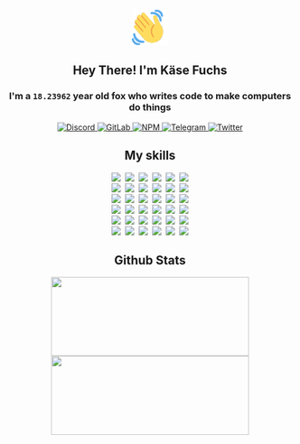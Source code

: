 <div><p align=center><img src=./resources/images/wave.gif width=64px height=64px></p><h2 align=center>Hey There! I'm Käse Fuchs</h2><h3 align=center>I'm a <code>18.23962</code> year old fox who writes code to make computers do things</h3><p align=center><a href=https://discord.com/users/507526681125322772><img alt=Discord src="https://img.shields.io/badge/Discord-5865F2?logo=discord&logoColor=white&style=flat-square#98d335b94ec71bd0dc30d75ab054dff3"> </a><a href=https://gitlab.com/kasefuchs><img alt=GitLab src="https://img.shields.io/badge/GitLab-330F63?logo=gitlab&logoColor=white&style=flat-square#98d335b94ec71bd0dc30d75ab054dff3"> </a><a href=https://npmjs.com/~kasefuchs><img alt=NPM src="https://img.shields.io/badge/NPM-CB3837?logo=npm&logoColor=white&style=flat-square#98d335b94ec71bd0dc30d75ab054dff3"> </a><a href=https://t.me/kasefuchs><img alt=Telegram src="https://img.shields.io/badge/Telegram-2CA5E0?logo=telegram&logoColor=white&style=flat-square#98d335b94ec71bd0dc30d75ab054dff3"> </a><a href=https://twitter.com/kasefuchs><img alt=Twitter src="https://img.shields.io/badge/Twitter-1DA1F2?logo=twitter&logoColor=white&style=flat-square#98d335b94ec71bd0dc30d75ab054dff3"></a></p><h2 align=center>My skills</h2><p align=center><a href=https://aws.amazon.com/ ><picture><source srcset="https://skillicons.dev/icons?i=aws&theme=dark#98d335b94ec71bd0dc30d75ab054dff3" media="(prefers-color-scheme: dark)"><source srcset="https://skillicons.dev/icons?i=aws&theme=light#98d335b94ec71bd0dc30d75ab054dff3" media="(prefers-color-scheme: light), (prefers-color-scheme: no-preference)"><img src="https://skillicons.dev/icons?i=aws&theme=light#98d335b94ec71bd0dc30d75ab054dff3"></picture></a>&nbsp;&nbsp;<a href=https://en.wikipedia.org/wiki/Bash_(Unix_shell)><picture><source srcset="https://skillicons.dev/icons?i=bash&theme=dark#98d335b94ec71bd0dc30d75ab054dff3" media="(prefers-color-scheme: dark)"><source srcset="https://skillicons.dev/icons?i=bash&theme=light#98d335b94ec71bd0dc30d75ab054dff3" media="(prefers-color-scheme: light), (prefers-color-scheme: no-preference)"><img src="https://skillicons.dev/icons?i=bash&theme=light#98d335b94ec71bd0dc30d75ab054dff3"></picture></a>&nbsp;&nbsp;<a href=https://discord.com/developers/docs><picture><source srcset="https://skillicons.dev/icons?i=bots&theme=dark#98d335b94ec71bd0dc30d75ab054dff3" media="(prefers-color-scheme: dark)"><source srcset="https://skillicons.dev/icons?i=bots&theme=light#98d335b94ec71bd0dc30d75ab054dff3" media="(prefers-color-scheme: light), (prefers-color-scheme: no-preference)"><img src="https://skillicons.dev/icons?i=bots&theme=light#98d335b94ec71bd0dc30d75ab054dff3"></picture></a>&nbsp;&nbsp;<a href=https://www.cloudflare.com/ ><picture><source srcset="https://skillicons.dev/icons?i=cloudflare&theme=dark#98d335b94ec71bd0dc30d75ab054dff3" media="(prefers-color-scheme: dark)"><source srcset="https://skillicons.dev/icons?i=cloudflare&theme=light#98d335b94ec71bd0dc30d75ab054dff3" media="(prefers-color-scheme: light), (prefers-color-scheme: no-preference)"><img src="https://skillicons.dev/icons?i=cloudflare&theme=light#98d335b94ec71bd0dc30d75ab054dff3"></picture></a>&nbsp;&nbsp;<a href=https://en.wikipedia.org/wiki/CSS><picture><source srcset="https://skillicons.dev/icons?i=css&theme=dark#98d335b94ec71bd0dc30d75ab054dff3" media="(prefers-color-scheme: dark)"><source srcset="https://skillicons.dev/icons?i=css&theme=light#98d335b94ec71bd0dc30d75ab054dff3" media="(prefers-color-scheme: light), (prefers-color-scheme: no-preference)"><img src="https://skillicons.dev/icons?i=css&theme=light#98d335b94ec71bd0dc30d75ab054dff3"></picture></a>&nbsp;&nbsp;<a href=https://www.docker.com/ ><picture><source srcset="https://skillicons.dev/icons?i=docker&theme=dark#98d335b94ec71bd0dc30d75ab054dff3" media="(prefers-color-scheme: dark)"><source srcset="https://skillicons.dev/icons?i=docker&theme=light#98d335b94ec71bd0dc30d75ab054dff3" media="(prefers-color-scheme: light), (prefers-color-scheme: no-preference)"><img src="https://skillicons.dev/icons?i=docker&theme=light#98d335b94ec71bd0dc30d75ab054dff3"></picture></a><br><a href=https://www.electronjs.org/ ><picture><source srcset="https://skillicons.dev/icons?i=electron&theme=dark#98d335b94ec71bd0dc30d75ab054dff3" media="(prefers-color-scheme: dark)"><source srcset="https://skillicons.dev/icons?i=electron&theme=light#98d335b94ec71bd0dc30d75ab054dff3" media="(prefers-color-scheme: light), (prefers-color-scheme: no-preference)"><img src="https://skillicons.dev/icons?i=electron&theme=light#98d335b94ec71bd0dc30d75ab054dff3"></picture></a>&nbsp;&nbsp;<a href=https://expressjs.com/ ><picture><source srcset="https://skillicons.dev/icons?i=express&theme=dark#98d335b94ec71bd0dc30d75ab054dff3" media="(prefers-color-scheme: dark)"><source srcset="https://skillicons.dev/icons?i=express&theme=light#98d335b94ec71bd0dc30d75ab054dff3" media="(prefers-color-scheme: light), (prefers-color-scheme: no-preference)"><img src="https://skillicons.dev/icons?i=express&theme=light#98d335b94ec71bd0dc30d75ab054dff3"></picture></a>&nbsp;&nbsp;<a href=https://www.figma.com/ ><picture><source srcset="https://skillicons.dev/icons?i=figma&theme=dark#98d335b94ec71bd0dc30d75ab054dff3" media="(prefers-color-scheme: dark)"><source srcset="https://skillicons.dev/icons?i=figma&theme=light#98d335b94ec71bd0dc30d75ab054dff3" media="(prefers-color-scheme: light), (prefers-color-scheme: no-preference)"><img src="https://skillicons.dev/icons?i=figma&theme=light#98d335b94ec71bd0dc30d75ab054dff3"></picture></a>&nbsp;&nbsp;<a href=https://firebase.google.com/ ><picture><source srcset="https://skillicons.dev/icons?i=firebase&theme=dark#98d335b94ec71bd0dc30d75ab054dff3" media="(prefers-color-scheme: dark)"><source srcset="https://skillicons.dev/icons?i=firebase&theme=light#98d335b94ec71bd0dc30d75ab054dff3" media="(prefers-color-scheme: light), (prefers-color-scheme: no-preference)"><img src="https://skillicons.dev/icons?i=firebase&theme=light#98d335b94ec71bd0dc30d75ab054dff3"></picture></a>&nbsp;&nbsp;<a href=https://flask.palletsprojects.com/ ><picture><source srcset="https://skillicons.dev/icons?i=flask&theme=dark#98d335b94ec71bd0dc30d75ab054dff3" media="(prefers-color-scheme: dark)"><source srcset="https://skillicons.dev/icons?i=flask&theme=light#98d335b94ec71bd0dc30d75ab054dff3" media="(prefers-color-scheme: light), (prefers-color-scheme: no-preference)"><img src="https://skillicons.dev/icons?i=flask&theme=light#98d335b94ec71bd0dc30d75ab054dff3"></picture></a>&nbsp;&nbsp;<a href=https://cloud.google.com/ ><picture><source srcset="https://skillicons.dev/icons?i=gcp&theme=dark#98d335b94ec71bd0dc30d75ab054dff3" media="(prefers-color-scheme: dark)"><source srcset="https://skillicons.dev/icons?i=gcp&theme=light#98d335b94ec71bd0dc30d75ab054dff3" media="(prefers-color-scheme: light), (prefers-color-scheme: no-preference)"><img src="https://skillicons.dev/icons?i=gcp&theme=light#98d335b94ec71bd0dc30d75ab054dff3"></picture></a><br><a href=https://git-scm.com/ ><picture><source srcset="https://skillicons.dev/icons?i=git&theme=dark#98d335b94ec71bd0dc30d75ab054dff3" media="(prefers-color-scheme: dark)"><source srcset="https://skillicons.dev/icons?i=git&theme=light#98d335b94ec71bd0dc30d75ab054dff3" media="(prefers-color-scheme: light), (prefers-color-scheme: no-preference)"><img src="https://skillicons.dev/icons?i=git&theme=light#98d335b94ec71bd0dc30d75ab054dff3"></picture></a>&nbsp;&nbsp;<a href=https://github.com/ ><picture><source srcset="https://skillicons.dev/icons?i=github&theme=dark#98d335b94ec71bd0dc30d75ab054dff3" media="(prefers-color-scheme: dark)"><source srcset="https://skillicons.dev/icons?i=github&theme=light#98d335b94ec71bd0dc30d75ab054dff3" media="(prefers-color-scheme: light), (prefers-color-scheme: no-preference)"><img src="https://skillicons.dev/icons?i=github&theme=light#98d335b94ec71bd0dc30d75ab054dff3"></picture></a>&nbsp;&nbsp;<a href=https://gitlab.com/ ><picture><source srcset="https://skillicons.dev/icons?i=gitlab&theme=dark#98d335b94ec71bd0dc30d75ab054dff3" media="(prefers-color-scheme: dark)"><source srcset="https://skillicons.dev/icons?i=gitlab&theme=light#98d335b94ec71bd0dc30d75ab054dff3" media="(prefers-color-scheme: light), (prefers-color-scheme: no-preference)"><img src="https://skillicons.dev/icons?i=gitlab&theme=light#98d335b94ec71bd0dc30d75ab054dff3"></picture></a>&nbsp;&nbsp;<a href=https://www.heroku.com/ ><picture><source srcset="https://skillicons.dev/icons?i=heroku&theme=dark#98d335b94ec71bd0dc30d75ab054dff3" media="(prefers-color-scheme: dark)"><source srcset="https://skillicons.dev/icons?i=heroku&theme=light#98d335b94ec71bd0dc30d75ab054dff3" media="(prefers-color-scheme: light), (prefers-color-scheme: no-preference)"><img src="https://skillicons.dev/icons?i=heroku&theme=light#98d335b94ec71bd0dc30d75ab054dff3"></picture></a>&nbsp;&nbsp;<a href=https://en.wikipedia.org/wiki/HTML><picture><source srcset="https://skillicons.dev/icons?i=html&theme=dark#98d335b94ec71bd0dc30d75ab054dff3" media="(prefers-color-scheme: dark)"><source srcset="https://skillicons.dev/icons?i=html&theme=light#98d335b94ec71bd0dc30d75ab054dff3" media="(prefers-color-scheme: light), (prefers-color-scheme: no-preference)"><img src="https://skillicons.dev/icons?i=html&theme=light#98d335b94ec71bd0dc30d75ab054dff3"></picture></a>&nbsp;&nbsp;<a href=https://en.wikipedia.org/wiki/JavaScript><picture><source srcset="https://skillicons.dev/icons?i=js&theme=dark#98d335b94ec71bd0dc30d75ab054dff3" media="(prefers-color-scheme: dark)"><source srcset="https://skillicons.dev/icons?i=js&theme=light#98d335b94ec71bd0dc30d75ab054dff3" media="(prefers-color-scheme: light), (prefers-color-scheme: no-preference)"><img src="https://skillicons.dev/icons?i=js&theme=light#98d335b94ec71bd0dc30d75ab054dff3"></picture></a><br><a href=https://en.wikipedia.org/wiki/Linux><picture><source srcset="https://skillicons.dev/icons?i=linux&theme=dark#98d335b94ec71bd0dc30d75ab054dff3" media="(prefers-color-scheme: dark)"><source srcset="https://skillicons.dev/icons?i=linux&theme=light#98d335b94ec71bd0dc30d75ab054dff3" media="(prefers-color-scheme: light), (prefers-color-scheme: no-preference)"><img src="https://skillicons.dev/icons?i=linux&theme=light#98d335b94ec71bd0dc30d75ab054dff3"></picture></a>&nbsp;&nbsp;<a href=https://mui.com/ ><picture><source srcset="https://skillicons.dev/icons?i=materialui&theme=dark#98d335b94ec71bd0dc30d75ab054dff3" media="(prefers-color-scheme: dark)"><source srcset="https://skillicons.dev/icons?i=materialui&theme=light#98d335b94ec71bd0dc30d75ab054dff3" media="(prefers-color-scheme: light), (prefers-color-scheme: no-preference)"><img src="https://skillicons.dev/icons?i=materialui&theme=light#98d335b94ec71bd0dc30d75ab054dff3"></picture></a>&nbsp;&nbsp;<a href=https://en.wikipedia.org/wiki/Markdown><picture><source srcset="https://skillicons.dev/icons?i=md&theme=dark#98d335b94ec71bd0dc30d75ab054dff3" media="(prefers-color-scheme: dark)"><source srcset="https://skillicons.dev/icons?i=md&theme=light#98d335b94ec71bd0dc30d75ab054dff3" media="(prefers-color-scheme: light), (prefers-color-scheme: no-preference)"><img src="https://skillicons.dev/icons?i=md&theme=light#98d335b94ec71bd0dc30d75ab054dff3"></picture></a>&nbsp;&nbsp;<a href=https://www.mongodb.com/ ><picture><source srcset="https://skillicons.dev/icons?i=mongodb&theme=dark#98d335b94ec71bd0dc30d75ab054dff3" media="(prefers-color-scheme: dark)"><source srcset="https://skillicons.dev/icons?i=mongodb&theme=light#98d335b94ec71bd0dc30d75ab054dff3" media="(prefers-color-scheme: light), (prefers-color-scheme: no-preference)"><img src="https://skillicons.dev/icons?i=mongodb&theme=light#98d335b94ec71bd0dc30d75ab054dff3"></picture></a>&nbsp;&nbsp;<a href=https://www.mysql.com/ ><picture><source srcset="https://skillicons.dev/icons?i=mysql&theme=dark#98d335b94ec71bd0dc30d75ab054dff3" media="(prefers-color-scheme: dark)"><source srcset="https://skillicons.dev/icons?i=mysql&theme=light#98d335b94ec71bd0dc30d75ab054dff3" media="(prefers-color-scheme: light), (prefers-color-scheme: no-preference)"><img src="https://skillicons.dev/icons?i=mysql&theme=light#98d335b94ec71bd0dc30d75ab054dff3"></picture></a>&nbsp;&nbsp;<a href=https://nextjs.org/ ><picture><source srcset="https://skillicons.dev/icons?i=nextjs&theme=dark#98d335b94ec71bd0dc30d75ab054dff3" media="(prefers-color-scheme: dark)"><source srcset="https://skillicons.dev/icons?i=nextjs&theme=light#98d335b94ec71bd0dc30d75ab054dff3" media="(prefers-color-scheme: light), (prefers-color-scheme: no-preference)"><img src="https://skillicons.dev/icons?i=nextjs&theme=light#98d335b94ec71bd0dc30d75ab054dff3"></picture></a><br><a href=https://nodejs.org/en/ ><picture><source srcset="https://skillicons.dev/icons?i=nodejs&theme=dark#98d335b94ec71bd0dc30d75ab054dff3" media="(prefers-color-scheme: dark)"><source srcset="https://skillicons.dev/icons?i=nodejs&theme=light#98d335b94ec71bd0dc30d75ab054dff3" media="(prefers-color-scheme: light), (prefers-color-scheme: no-preference)"><img src="https://skillicons.dev/icons?i=nodejs&theme=light#98d335b94ec71bd0dc30d75ab054dff3"></picture></a>&nbsp;&nbsp;<a href=https://www.postgresql.org/ ><picture><source srcset="https://skillicons.dev/icons?i=postgres&theme=dark#98d335b94ec71bd0dc30d75ab054dff3" media="(prefers-color-scheme: dark)"><source srcset="https://skillicons.dev/icons?i=postgres&theme=light#98d335b94ec71bd0dc30d75ab054dff3" media="(prefers-color-scheme: light), (prefers-color-scheme: no-preference)"><img src="https://skillicons.dev/icons?i=postgres&theme=light#98d335b94ec71bd0dc30d75ab054dff3"></picture></a>&nbsp;&nbsp;<a href=https://learn.microsoft.com/en-us/powershell/ ><picture><source srcset="https://skillicons.dev/icons?i=powershell&theme=dark#98d335b94ec71bd0dc30d75ab054dff3" media="(prefers-color-scheme: dark)"><source srcset="https://skillicons.dev/icons?i=powershell&theme=light#98d335b94ec71bd0dc30d75ab054dff3" media="(prefers-color-scheme: light), (prefers-color-scheme: no-preference)"><img src="https://skillicons.dev/icons?i=powershell&theme=light#98d335b94ec71bd0dc30d75ab054dff3"></picture></a>&nbsp;&nbsp;<a href=https://www.python.org/ ><picture><source srcset="https://skillicons.dev/icons?i=py&theme=dark#98d335b94ec71bd0dc30d75ab054dff3" media="(prefers-color-scheme: dark)"><source srcset="https://skillicons.dev/icons?i=py&theme=light#98d335b94ec71bd0dc30d75ab054dff3" media="(prefers-color-scheme: light), (prefers-color-scheme: no-preference)"><img src="https://skillicons.dev/icons?i=py&theme=light#98d335b94ec71bd0dc30d75ab054dff3"></picture></a>&nbsp;&nbsp;<a href=https://www.raspberrypi.org/ ><picture><source srcset="https://skillicons.dev/icons?i=raspberrypi&theme=dark#98d335b94ec71bd0dc30d75ab054dff3" media="(prefers-color-scheme: dark)"><source srcset="https://skillicons.dev/icons?i=raspberrypi&theme=light#98d335b94ec71bd0dc30d75ab054dff3" media="(prefers-color-scheme: light), (prefers-color-scheme: no-preference)"><img src="https://skillicons.dev/icons?i=raspberrypi&theme=light#98d335b94ec71bd0dc30d75ab054dff3"></picture></a>&nbsp;&nbsp;<a href=https://reactjs.org/ ><picture><source srcset="https://skillicons.dev/icons?i=react&theme=dark#98d335b94ec71bd0dc30d75ab054dff3" media="(prefers-color-scheme: dark)"><source srcset="https://skillicons.dev/icons?i=react&theme=light#98d335b94ec71bd0dc30d75ab054dff3" media="(prefers-color-scheme: light), (prefers-color-scheme: no-preference)"><img src="https://skillicons.dev/icons?i=react&theme=light#98d335b94ec71bd0dc30d75ab054dff3"></picture></a><br><a href=https://redux.js.org/ ><picture><source srcset="https://skillicons.dev/icons?i=redux&theme=dark#98d335b94ec71bd0dc30d75ab054dff3" media="(prefers-color-scheme: dark)"><source srcset="https://skillicons.dev/icons?i=redux&theme=light#98d335b94ec71bd0dc30d75ab054dff3" media="(prefers-color-scheme: light), (prefers-color-scheme: no-preference)"><img src="https://skillicons.dev/icons?i=redux&theme=light#98d335b94ec71bd0dc30d75ab054dff3"></picture></a>&nbsp;&nbsp;<a href=https://en.wikipedia.org/wiki/Regular_expression><picture><source srcset="https://skillicons.dev/icons?i=regex&theme=dark#98d335b94ec71bd0dc30d75ab054dff3" media="(prefers-color-scheme: dark)"><source srcset="https://skillicons.dev/icons?i=regex&theme=light#98d335b94ec71bd0dc30d75ab054dff3" media="(prefers-color-scheme: light), (prefers-color-scheme: no-preference)"><img src="https://skillicons.dev/icons?i=regex&theme=light#98d335b94ec71bd0dc30d75ab054dff3"></picture></a>&nbsp;&nbsp;<a href=https://en.wikipedia.org/wiki/Sass_(stylesheet_language)><picture><source srcset="https://skillicons.dev/icons?i=sass&theme=dark#98d335b94ec71bd0dc30d75ab054dff3" media="(prefers-color-scheme: dark)"><source srcset="https://skillicons.dev/icons?i=sass&theme=light#98d335b94ec71bd0dc30d75ab054dff3" media="(prefers-color-scheme: light), (prefers-color-scheme: no-preference)"><img src="https://skillicons.dev/icons?i=sass&theme=light#98d335b94ec71bd0dc30d75ab054dff3"></picture></a>&nbsp;&nbsp;<a href=https://www.typescriptlang.org/ ><picture><source srcset="https://skillicons.dev/icons?i=ts&theme=dark#98d335b94ec71bd0dc30d75ab054dff3" media="(prefers-color-scheme: dark)"><source srcset="https://skillicons.dev/icons?i=ts&theme=light#98d335b94ec71bd0dc30d75ab054dff3" media="(prefers-color-scheme: light), (prefers-color-scheme: no-preference)"><img src="https://skillicons.dev/icons?i=ts&theme=light#98d335b94ec71bd0dc30d75ab054dff3"></picture></a>&nbsp;&nbsp;<a href=https://unity.com/ ><picture><source srcset="https://skillicons.dev/icons?i=unity&theme=dark#98d335b94ec71bd0dc30d75ab054dff3" media="(prefers-color-scheme: dark)"><source srcset="https://skillicons.dev/icons?i=unity&theme=light#98d335b94ec71bd0dc30d75ab054dff3" media="(prefers-color-scheme: light), (prefers-color-scheme: no-preference)"><img src="https://skillicons.dev/icons?i=unity&theme=light#98d335b94ec71bd0dc30d75ab054dff3"></picture></a>&nbsp;&nbsp;<a href=https://workers.cloudflare.com/ ><picture><source srcset="https://skillicons.dev/icons?i=workers&theme=dark#98d335b94ec71bd0dc30d75ab054dff3" media="(prefers-color-scheme: dark)"><source srcset="https://skillicons.dev/icons?i=workers&theme=light#98d335b94ec71bd0dc30d75ab054dff3" media="(prefers-color-scheme: light), (prefers-color-scheme: no-preference)"><img src="https://skillicons.dev/icons?i=workers&theme=light#98d335b94ec71bd0dc30d75ab054dff3"></picture></a><br></p><h2 align=center>Github Stats</h2><p align=center><picture><source srcset="https://github-readme-stats-kasefuchs.vercel.app/api/?count_private=true&hide_border=true&hide_rank=true&line_height=20&hide_title=true&username=Kasefuchs&theme=dark#98d335b94ec71bd0dc30d75ab054dff3" media="(prefers-color-scheme: dark)"><source srcset="https://github-readme-stats-kasefuchs.vercel.app/api/?count_private=true&hide_border=true&hide_rank=true&line_height=20&hide_title=true&username=Kasefuchs&theme=light#98d335b94ec71bd0dc30d75ab054dff3" media="(prefers-color-scheme: light), (prefers-color-scheme: no-preference)"><img align=middle width=350 height=140 src="https://github-readme-stats-kasefuchs.vercel.app/api/?count_private=true&hide_border=true&hide_rank=true&line_height=20&hide_title=true&username=Kasefuchs&theme=light#98d335b94ec71bd0dc30d75ab054dff3"></picture><picture><source srcset="https://github-readme-stats-kasefuchs.vercel.app/api/top-langs/?count_private=true&hide_border=true&layout=compact&username=Kasefuchs&theme=dark#98d335b94ec71bd0dc30d75ab054dff3" media="(prefers-color-scheme: dark)"><source srcset="https://github-readme-stats-kasefuchs.vercel.app/api/top-langs/?count_private=true&hide_border=true&layout=compact&username=Kasefuchs&theme=light#98d335b94ec71bd0dc30d75ab054dff3" media="(prefers-color-scheme: light), (prefers-color-scheme: no-preference)"><img align=middle width=350 height=140 src="https://github-readme-stats-kasefuchs.vercel.app/api/top-langs/?count_private=true&hide_border=true&layout=compact&username=Kasefuchs&theme=light#98d335b94ec71bd0dc30d75ab054dff3"></picture></p><img src="https://hit.yhype.me/github/profile?user_id=64592097#98d335b94ec71bd0dc30d75ab054dff3" alt=""></div>
